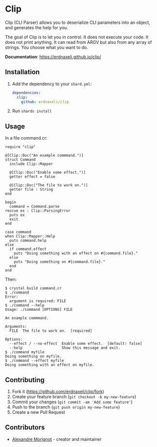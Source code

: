 # Clip

Clip (CLI Parser) allows you to deserialize CLI parameters into an object, and
generates the help for you.

The goal of Clip is to let you in control.
It does not execute your code.
It does not print anything.
It can read from ARGV but also from any array of strings.
You choose what you want to do.

**Documentation**: <https://erdnaxeli.github.io/clip/>

## Installation

1. Add the dependency to your `shard.yml`:

   ```yaml
   dependencies:
     clip:
       github: erdnaxeli/clip
   ```

2. Run `shards install`

## Usage

In a file command.cr:
```crystal
require "clip"

@[Clip::Doc("An example commmand.")]
struct Command
  include Clip::Mapper

  @[Clip::Doc("Enable some effect.")]
  getter effect = false

  @[Clip::Doc("The file to work on.")]
  getter file : String
end

begin
  command = Command.parse
rescue ex : Clip::ParsingError
  puts ex
  exit
end

case command
when Clip::Mapper::Help
  puts command.help
else
  if command.effect
    puts "Doing something with an effect on #{command.file}."
  else
    puts "Doing something on #{command.file}."
  end
end
```

Then:
```Shell
$ crystal build command.cr
$ ./command
Error:
  argument is required: FILE
$ ./command --help
Usage: ./command [OPTIONS] FILE

An example commmand.

Arguments:
  FILE  The file to work on.  [required]

Options:
  --effect / --no-effect  Enable some effect.  [default: false]
  --help                  Show this message and exit.
$ ./command myfile
Doing something on myfile.
$ ./command --effect myfile
Doing something with an effect on myfile.
```

## Contributing

1. Fork it (<https://github.com/erdnaxeli/clip/fork>)
2. Create your feature branch (`git checkout -b my-new-feature`)
3. Commit your changes (`git commit -am 'Add some feature'`)
4. Push to the branch (`git push origin my-new-feature`)
5. Create a new Pull Request

## Contributors

- [Alexandre Morignot](https://github.com/erdnaxeli) - creator and maintainer
